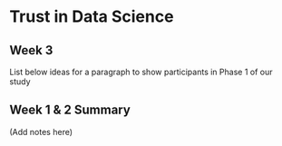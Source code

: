 # Trust in Data Science

## Week 3 

List below ideas for a paragraph to show participants in Phase 1 of our study


## Week 1 & 2 Summary

(Add notes here)
